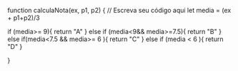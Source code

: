 
  function calculaNota(ex, p1, p2) {
  // Escreva seu código aqui
let media = (ex + p1+p2)/3 

if (media>= 9){
 return  "A"
}
else if (media<9&& media>=7.5){
  return "B"
}
else if(media<7.5 && media>= 6   ){
 return  "C"
}
else if (media < 6 ){
  return "D"
}


}